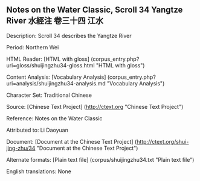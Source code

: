 ## Notes on the Water Classic, Scroll 34 Yangtze River 水經注 卷三十四 江水

Description: Scroll 34 describes the Yangtze River

Period: Northern Wei

HTML Reader: [HTML with gloss] (corpus_entry.php?uri=gloss/shuijingzhu34-gloss.html "HTML with gloss")

Content Analysis: [Vocabulary Analysis] (corpus_entry.php?uri=analysis/shuijingzhu34-analysis.md "Vocabulary Analysis")

Character Set: Traditional Chinese

Source: [Chinese Text Project] (http://ctext.org "Chinese Text Project")

Reference: Notes on the Water Classic

Attributed to: Li Daoyuan

Document: [Document at the Chinese Text Project] (http://ctext.org/shui-jing-zhu/34 "Document at the Chinese Text Project")

Alternate formats: [Plain text file] (corpus/shuijingzhu34.txt "Plain text file")

English translations: None